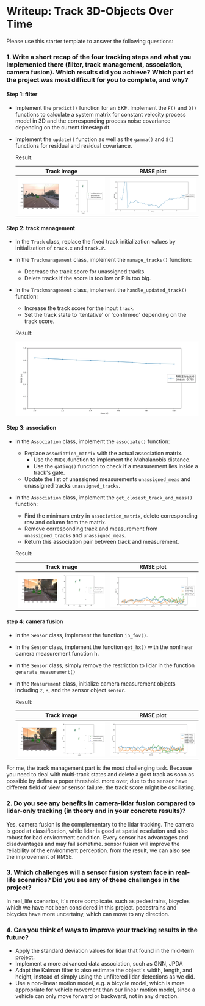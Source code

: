 # Writeup: Track 3D-Objects Over Time

Please use this starter template to answer the following questions:

### 1. Write a short recap of the four tracking steps and what you implemented there (filter, track management, association, camera fusion). Which results did you achieve? Which part of the project was most difficult for you to complete, and why?
#### Step 1: filter
- Implement the `predict()` function for an EKF. Implement the `F()` and `Q()` functions to calculate a system matrix for constant velocity process model in 3D and the corresponding process noise covariance depending on the current timestep dt.
- Implement the `update()` function as well as the `gamma()` and `S()` functions for residual and residual covariance.

  Result:

  | **Track image** | **RMSE plot** |
  |     :---:     |     :---:      | 
  | ![s1-1](./img_final/s1-1.png) | ![s1-2](./img_final/s1-2.png) |

#### Step 2: track management
- In the `Track` class, replace the fixed track initialization values by initialization of `track.x` and `track.P`.
- In the `Trackmanagement` class, implement the `manage_tracks()` function:
  - Decrease the track score for unassigned tracks.
  - Delete tracks if the score is too low or P is too big.
- In the `Trackmanagement` class, implement the `handle_updated_track()` function:
  - Increase the track score for the input `track`.
  - Set the track state to 'tentative' or 'confirmed' depending on the track score.
  
  Result:
  
  ![s2](./img_final/s2.png)
  
#### Step 3: association
- In the `Association` class, implement the `associate()` function:
  - Replace `association_matrix` with the actual association matrix.
    - Use the `MHD()`function to implement the Mahalanobis distance.
    - Use the `gating()` function to check if a measurement lies inside a track's gate. 
  - Update the list of unassigned measurements `unassigned_meas` and unassigned tracks `unassigned_tracks`.
- In the `Association` class, implement the `get_closest_track_and_meas()` function:
  - Find the minimum entry in `association_matrix`, delete corresponding row and column from the matrix.
  - Remove corresponding track and measurement from `unassigned_tracks` and `unassigned_meas`.
  - Return this association pair between track and measurement. 

  Result:

  | **Track image** | **RMSE plot** |
  |     :---:     |     :---:      | 
  | ![s3-1](./img_final/s3-1.png) | ![s3-2](./img_final/s3-2.png) |
  
#### step 4: camera fusion
- In the `Sensor` class, implement the function `in_fov()`.
- In the `Sensor` class, implement the function `get_hx()` with the nonlinear camera measurement function h.
- In the `Sensor` class, simply remove the restriction to lidar in the function `generate_measurement()`
- In the `Measurement` class, initialize camera measurement objects including `z`, `R`, and the sensor object `sensor`.

  Result:

  | **Track image** | **RMSE plot** |
  |     :---:     |     :---:      | 
  | ![s4-1](./img_final/s4-1.png) | ![s4-2](./img_final/s4-2.png) |
  
For me, the track management part is the most challenging task. Becasue you need to deal with multi-track states and delete a gost track as soon as possible by define a poper threshold. more over, due to the sensor have different field of view or sensor failure. the track score might be oscillating.

### 2. Do you see any benefits in camera-lidar fusion compared to lidar-only tracking (in theory and in your concrete results)? 
Yes, camera fusion is the complementary to the lidar tracking. The camera is good at classification, while lidar is good at spatial resolution and also robust for bad environment condition. Every sensor has advantages and disadvantages and may fail sometime. sensor fusion will improve the reliability of the environment perception. 
from the result, we can also see the improvement of RMSE.

### 3. Which challenges will a sensor fusion system face in real-life scenarios? Did you see any of these challenges in the project?
In real_life scenarios, it's more complicate. such as pedestrains, bicycles which we have not been considered in this project. pedestrains and bicycles 
have more uncertainy, which can move to any direction.

### 4. Can you think of ways to improve your tracking results in the future?
- Apply the standard deviation values for lidar that found in the mid-term project. 
- Implement a more advanced data association, such as GNN, JPDA
- Adapt the Kalman filter to also estimate the object's width, length, and height, instead of simply using the unfiltered lidar detections as we did.
- Use a non-linear motion model, e.g. a bicycle model, which is more appropriate for vehicle movement than our linear motion model, since a vehicle can only move forward or backward, not in any direction.


